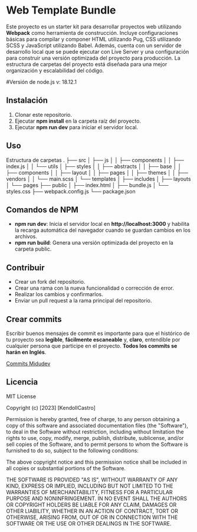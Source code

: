 # Web Template Bundle

Este proyecto es un starter kit para desarrollar proyectos web utilizando **Webpack** como herramienta de construcción. Incluye configuraciones básicas para compilar y componer HTML utilizando Pug, CSS utilizando SCSS y JavaScript utilizando Babel. Además, cuenta con un servidor de desarrollo local que se puede ejecutar con Live Server y una configuración para construir una versión optimizada del proyecto para producción. La estructura de carpetas del proyecto está diseñada para una mejor organización y escalabilidad del código.

#Versión de node.js
v: 18.12.1

## Instalación
1. Clonar este repositorio.
2. Ejecutar **npm install** en la carpeta raíz del proyecto.
3. Ejecutar **npm run dev** para iniciar el servidor local.

## Uso
Estructura de carpetas
.
├── src
│   ├── js
│   │   ├── components
│   │   ├── index.js
│   │   └── utils
│   ├── styles
│   │   ├── abstracts
│   │   ├── base
│   │   ├── components
│   │   ├── layout
│   │   ├── pages
│   │   ├── themes
│   │   ├── vendors
│   │   └── main.scss
│   └── templates
│       ├── includes
│       ├── layouts
│       └── pages
├── public
│   ├── index.html
│   ├── bundle.js
│   └── styles.css
├── webpack.config.js
└── package.json

## Comandos de NPM
- **npm run dev**: Inicia el servidor local en **http://localhost:3000** y habilita la recarga automática del navegador cuando se guardan cambios en los archivos.
- **npm run build**: Genera una versión optimizada del proyecto en la carpeta public.

## Contribuir
- Crear un fork del repositorio.
- Crear una rama con la nueva funcionalidad o corrección de error.
- Realizar los cambios y confirmarlos.
- Enviar un pull request a la rama principal del repositorio.

## Crear commits
Escribir buenos mensajes de commit es importante para que el histórico de tu proyecto sea **legible**, **fácilmente escaneable** y, **claro**, entendible por cualquier persona que participe en el proyecto. **Todos los commits se harán en Inglés**.

[Commits Midudev](https://midu.dev/buenas-practicas-escribir-commits-git/)

## Licencia
MIT License

Copyright (c) [2023] [KendollCastro]

Permission is hereby granted, free of charge, to any person obtaining a copy
of this software and associated documentation files (the "Software"), to deal
in the Software without restriction, including without limitation the rights
to use, copy, modify, merge, publish, distribute, sublicense, and/or sell
copies of the Software, and to permit persons to whom the Software is
furnished to do so, subject to the following conditions:

The above copyright notice and this permission notice shall be included in
all copies or substantial portions of the Software.

THE SOFTWARE IS PROVIDED "AS IS", WITHOUT WARRANTY OF ANY KIND, EXPRESS OR
IMPLIED, INCLUDING BUT NOT LIMITED TO THE WARRANTIES OF MERCHANTABILITY,
FITNESS FOR A PARTICULAR PURPOSE AND NONINFRINGEMENT. IN NO EVENT SHALL THE
AUTHORS OR COPYRIGHT HOLDERS BE LIABLE FOR ANY CLAIM, DAMAGES OR OTHER
LIABILITY, WHETHER IN AN ACTION OF CONTRACT, TORT OR OTHERWISE, ARISING FROM,
OUT OF OR IN CONNECTION WITH THE SOFTWARE OR THE USE OR OTHER DEALINGS IN
THE SOFTWARE.
